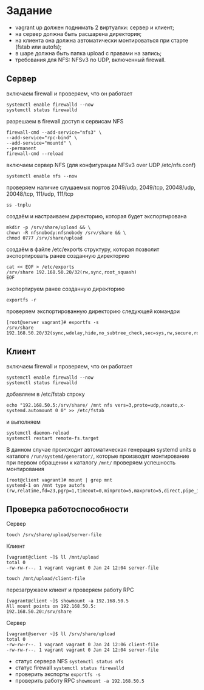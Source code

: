 # Задание
- vagrant up должен поднимать 2 виртуалки: сервер и клиент;
- на сервер должна быть расшарена директория;
- на клиента она должна автоматически монтироваться при старте (fstab или autofs);
- в шаре должна быть папка upload с правами на запись;
- требования для NFS: NFSv3 по UDP, включенный firewall.

## Сервер
включаем firewall и проверяем, что он работает 

```
systemctl enable firewalld --now
systemctl status firewalld
```
разрешаем в firewall доступ к сервисам NFS

```
firewall-cmd --add-service="nfs3" \
--add-service="rpc-bind" \
--add-service="mountd" \
--permanent
firewall-cmd --reload
```

включаем сервер NFS (для конфигурации NFSv3 over UDP /etc/nfs.conf)

```
systemctl enable nfs --now
```

проверяем наличие слушаемых портов 2049/udp, 2049/tcp, 20048/udp,
20048/tcp, 111/udp, 111/tcp

```
ss -tnplu
```

создаём и настраиваем директорию, которая будет экспортирована

```
mkdir -p /srv/share/upload && \
chown -R nfsnobody:nfsnobody /srv/share && \
chmod 0777 /srv/share/upload
```

создаём в файле /etc/exports структуру, которая позволит
экспортировать ранее созданную директорию

```
cat << EOF > /etc/exports
/srv/share 192.168.50.20/32(rw,sync,root_squash)
EOF
```

экспортируем ранее созданную директорию 

```
exportfs -r
```

проверяем экспортированную директорию следующей командои

```
[root@server vagrant]# exportfs -s
/srv/share  192.168.50.20/32(sync,wdelay,hide,no_subtree_check,sec=sys,rw,secure,root_squash,no_all_squash)
```

## Клиент
включаем firewall и проверяем, что он работает

```
systemctl enable firewalld --now
systemctl status firewalld
```

добавляем в /etc/fstab строку

```
echo "192.168.50.5:/srv/share/ /mnt nfs vers=3,proto=udp,noauto,x-systemd.automount 0 0" >> /etc/fstab
```
и выполняем

```
systemctl daemon-reload
systemctl restart remote-fs.target
```

В данном случае происходит автоматическая генерация
systemd units в каталоге `/run/systemd/generator/`, которые производят
монтирование при первом обращении к каталогу `/mnt/`
проверяем успешность монтирования

```
[root@client vagrant]# mount | grep mnt
systemd-1 on /mnt type autofs (rw,relatime,fd=23,pgrp=1,timeout=0,minproto=5,maxproto=5,direct,pipe_ino=26266)
```

## Проверка работоспособности
Сервер

```
touch /srv/share/upload/server-file
```

Клиент

```
[vagrant@client ~]$ ll /mnt/upload
total 0
-rw-rw-r--. 1 vagrant vagrant 0 Jan 24 12:04 server-file

touch /mnt/upload/client-file
```

перезагружаем клиент и проверяем работу RPC 
```
[vagrant@client ~]$ showmount -a 192.168.50.5
All mount points on 192.168.50.5:
192.168.50.20:/srv/share
```

Сервер

```
[vagrant@server ~]$ ll /srv/share/upload
total 0
-rw-rw-r--. 1 vagrant vagrant 0 Jan 24 12:06 client-file
-rw-rw-r--. 1 vagrant vagrant 0 Jan 24 12:04 server-file

```

- статус сервера NFS `systemctl status nfs`
- статус firewall `systemctl status firewalld`
- проверить экспорты `exportfs -s`
- проверить работу RPC `showmount -a 192.168.50.5`
